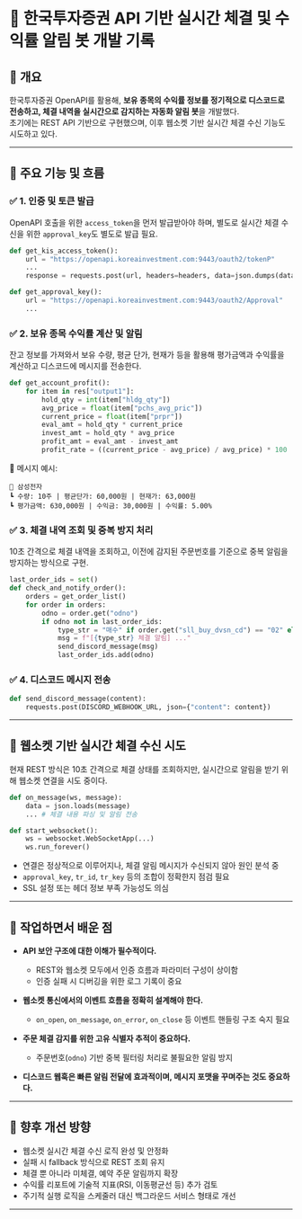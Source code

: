 # 📌 한국투자증권 API 기반 실시간 체결 및 수익률 알림 봇 개발 기록

## 📝 개요
한국투자증권 OpenAPI를 활용해, **보유 종목의 수익률 정보를 정기적으로 디스코드로 전송하고, 체결 내역을 실시간으로 감지하는 자동화 알림 봇**을 개발했다.  
초기에는 REST API 기반으로 구현했으며, 이후 웹소켓 기반 실시간 체결 수신 기능도 시도하고 있다.

---

## 🚀 주요 기능 및 흐름

### ✅ 1. 인증 및 토큰 발급
OpenAPI 호출을 위한 `access_token`을 먼저 발급받아야 하며, 별도로 실시간 체결 수신을 위한 `approval_key`도 별도로 발급 필요.

```python
def get_kis_access_token():
    url = "https://openapi.koreainvestment.com:9443/oauth2/tokenP"
    ...
    response = requests.post(url, headers=headers, data=json.dumps(data))
```

```python
def get_approval_key():
    url = "https://openapi.koreainvestment.com:9443/oauth2/Approval"
    ...
```

### ✅ 2. 보유 종목 수익률 계산 및 알림
잔고 정보를 가져와서 보유 수량, 평균 단가, 현재가 등을 활용해 평가금액과 수익률을 계산하고 디스코드에 메시지를 전송한다.

```python
def get_account_profit():
    for item in res["output1"]:
        hold_qty = int(item["hldg_qty"])
        avg_price = float(item["pchs_avg_pric"])
        current_price = float(item["prpr"])
        eval_amt = hold_qty * current_price
        invest_amt = hold_qty * avg_price
        profit_amt = eval_amt - invest_amt
        profit_rate = ((current_price - avg_price) / avg_price) * 100
```

📌 메시지 예시:
```
📌 삼성전자
┗ 수량: 10주 | 평균단가: 60,000원 | 현재가: 63,000원
┗ 평가금액: 630,000원 | 수익금: 30,000원 | 수익률: 5.00%
```

### ✅ 3. 체결 내역 조회 및 중복 방지 처리
10초 간격으로 체결 내역을 조회하고, 이전에 감지된 주문번호를 기준으로 중복 알림을 방지하는 방식으로 구현.

```python
last_order_ids = set()
def check_and_notify_order():
    orders = get_order_list()
    for order in orders:
        odno = order.get("odno")
        if odno not in last_order_ids:
            type_str = "매수" if order.get("sll_buy_dvsn_cd") == "02" else "매도"
            msg = f"[{type_str} 체결 알림] ..."
            send_discord_message(msg)
            last_order_ids.add(odno)
```

### ✅ 4. 디스코드 메시지 전송
```python
def send_discord_message(content):
    requests.post(DISCORD_WEBHOOK_URL, json={"content": content})
```

---

## 🧪 웹소켓 기반 실시간 체결 수신 시도
현재 REST 방식은 10초 간격으로 체결 상태를 조회하지만, 실시간으로 알림을 받기 위해 웹소켓 연결을 시도 중이다.

```python
def on_message(ws, message):
    data = json.loads(message)
    ... # 체결 내용 파싱 및 알림 전송

def start_websocket():
    ws = websocket.WebSocketApp(...)
    ws.run_forever()
```

- 연결은 정상적으로 이루어지나, 체결 알림 메시지가 수신되지 않아 원인 분석 중
- `approval_key`, `tr_id`, `tr_key` 등의 조합이 정확한지 점검 필요
- SSL 설정 또는 헤더 정보 부족 가능성도 의심

---

## 📌 작업하면서 배운 점
- **API 보안 구조에 대한 이해가 필수적이다.**
  - REST와 웹소켓 모두에서 인증 흐름과 파라미터 구성이 상이함
  - 인증 실패 시 디버깅을 위한 로그 기록이 중요

- **웹소켓 통신에서의 이벤트 흐름을 정확히 설계해야 한다.**
  - `on_open`, `on_message`, `on_error`, `on_close` 등 이벤트 핸들링 구조 숙지 필요

- **주문 체결 감지를 위한 고유 식별자 추적이 중요하다.**
  - 주문번호(`odno`) 기반 중복 필터링 처리로 불필요한 알림 방지

- **디스코드 웹훅은 빠른 알림 전달에 효과적이며, 메시지 포맷을 꾸며주는 것도 중요하다.**

---

## 🎯 향후 개선 방향
- 웹소켓 실시간 체결 수신 로직 완성 및 안정화
- 실패 시 fallback 방식으로 REST 조회 유지
- 체결 뿐 아니라 미체결, 예약 주문 알림까지 확장
- 수익률 리포트에 기술적 지표(RSI, 이동평균선 등) 추가 검토
- 주기적 실행 로직을 스케줄러 대신 백그라운드 서비스 형태로 개선

---